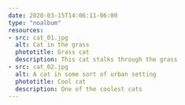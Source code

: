 ```yaml
---
date: 2020-03-15T14:06:11-06:00
type: "noalbum"
resources:
- src: cat_01.jpg
  alt: Cat in the grass
  phototitle: Grass cat
  description: This cat stalks through the grass
- src: cat_02.jpg
  alt: A cat in some sort of urban setting
  phototitle: Cool cat
  description: One of the coolest cats
---
```


